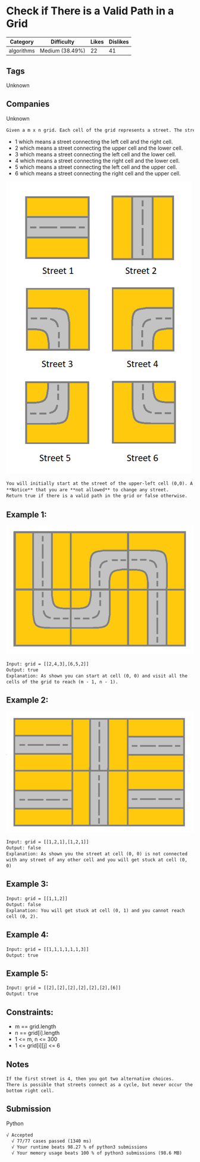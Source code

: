 # Check if There is a Valid Path in a Grid
|Category|Difficulty|Likes|Dislikes|
|-|-|-|-|
|algorithms|Medium (38.49%)|22|41|

## Tags
Unknown

## Companies
Unknown
```markdown
Given a m x n grid. Each cell of the grid represents a street. The street of grid[i][j] can be:
```
* 1 which means a street connecting the left cell and the right cell.
* 2 which means a street connecting the upper cell and the lower cell.
* 3 which means a street connecting the left cell and the lower cell.
* 4 which means a street connecting the right cell and the lower cell.
* 5 which means a street connecting the left cell and the upper cell.
* 6 which means a street connecting the right cell and the upper cell.

![main](main.png)
```markdown
You will initially start at the street of the upper-left cell (0,0). A valid path in the grid is a path which starts from the upper left cell (0,0) and ends at the bottom-right cell (m - 1, n - 1). **The path should only follow the streets.**
**Notice** that you are **not allowed** to change any street.
Return true if there is a valid path in the grid or false otherwise.
```
## Example 1:
![e1](e1.png)
```
Input: grid = [[2,4,3],[6,5,2]]
Output: true
Explanation: As shown you can start at cell (0, 0) and visit all the cells of the grid to reach (m - 1, n - 1).
```
## Example 2:
![e2](e2.png)
```
Input: grid = [[1,2,1],[1,2,1]]
Output: false
Explanation: As shown you the street at cell (0, 0) is not connected with any street of any other cell and you will get stuck at cell (0, 0)
```
## Example 3:
```
Input: grid = [[1,1,2]]
Output: false
Explanation: You will get stuck at cell (0, 1) and you cannot reach cell (0, 2).
```
## Example 4:
```
Input: grid = [[1,1,1,1,1,1,3]]
Output: true
```
## Example 5:
```
Input: grid = [[2],[2],[2],[2],[2],[2],[6]]
Output: true
``` 

## Constraints:

* m == grid.length
* n == grid[i].length
* 1 <= m, n <= 300
* 1 <= grid[i][j] <= 6

## Notes
```
If the first street is 4, then you got two alternative choices.
There is possible that streets connect as a cycle, but never occur the bottom right cell.
```

## Submission
Python
```
√ Accepted
  √ 77/77 cases passed (1340 ms)
  √ Your runtime beats 98.27 % of python3 submissions
  √ Your memory usage beats 100 % of python3 submissions (98.6 MB)
```